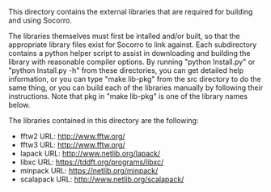 This directory contains the external libraries that are required for
building and using Socorro.

The libraries themselves must first be intalled and/or built, so that
the appropriate library files exist for Socorro to link against. Each
subdirectory contains a python helper script to assist in downloading
and building the library with reasonable compiler options. By running
"python Install.py" or "python Install.py -h" from these directories,
you can get detailed help information, or you can type "make lib-pkg"
from the src directory to do the same thing, or you can build each of
the libraries manually by following their instructions. Note that pkg
in "make lib-pkg" is one of the library names below.

The libraries contained in this directory are the following:

- fftw2       URL: http://www.fftw.org/
- fftw3       URL: http://www.fftw.org/
- lapack      URL: http://www.netlib.org/lapack/
- libxc       URL: https://tddft.org/programs/libxc/
- minpack     URL: https://netlib.org/minpack/
- scalapack   URL: http://www.netlib.org/scalapack/
